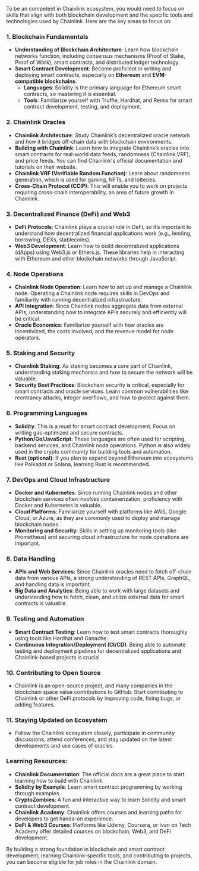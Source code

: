 To be an competent in Chainlink ecosystem, you would need to focus on skills that align with both blockchain development and the specific tools and technologies used by Chainlink. Here are the key areas to focus on:

### 1. **Blockchain Fundamentals**
   - **Understanding of Blockchain Architecture**: Learn how blockchain networks function, including consensus mechanisms (Proof of Stake, Proof of Work), smart contracts, and distributed ledger technology.
   - **Smart Contract Development**: Become proficient in writing and deploying smart contracts, especially on **Ethereum** and **EVM-compatible blockchains**.
     - **Languages**: Solidity is the primary language for Ethereum smart contracts, so mastering it is essential.
     - **Tools**: Familiarize yourself with Truffle, Hardhat, and Remix for smart contract development, testing, and deployment.

### 2. **Chainlink Oracles**
   - **Chainlink Architecture**: Study Chainlink’s decentralized oracle network and how it bridges off-chain data with blockchain environments.
   - **Building with Chainlink**: Learn how to integrate Chainlink’s oracles into smart contracts for real-world data feeds, randomness (Chainlink VRF), and price feeds. You can find Chainlink's official documentation and tutorials on their website.
   - **Chainlink VRF (Verifiable Random Function)**: Learn about randomness generation, which is used for gaming, NFTs, and lotteries.
   - **Cross-Chain Protocol (CCIP)**: This will enable you to work on projects requiring cross-chain interoperability, an area of future growth in Chainlink.

### 3. **Decentralized Finance (DeFi) and Web3**
   - **DeFi Protocols**: Chainlink plays a crucial role in DeFi, so it’s important to understand how decentralized financial applications work (e.g., lending, borrowing, DEXs, stablecoins).
   - **Web3 Development**: Learn how to build decentralized applications (dApps) using Web3.js or Ethers.js. These libraries help in interacting with Ethereum and other blockchain networks through JavaScript.

### 4. **Node Operations**
   - **Chainlink Node Operation**: Learn how to set up and manage a Chainlink node. Operating a Chainlink node requires skills in DevOps and familiarity with running decentralized infrastructure.
   - **API Integration**: Since Chainlink nodes aggregate data from external APIs, understanding how to integrate APIs securely and efficiently will be critical.
   - **Oracle Economics**: Familiarize yourself with how oracles are incentivized, the costs involved, and the revenue model for node operators.

### 5. **Staking and Security**
   - **Chainlink Staking**: As staking becomes a core part of Chainlink, understanding staking mechanics and how to secure the network will be valuable.
   - **Security Best Practices**: Blockchain security is critical, especially for smart contracts and oracle services. Learn common vulnerabilities like reentrancy attacks, integer overflows, and how to protect against them.

### 6. **Programming Languages**
   - **Solidity**: This is a must for smart contract development. Focus on writing gas-optimized and secure contracts.
   - **Python/Go/JavaScript**: These languages are often used for scripting, backend services, and Chainlink node operations. Python is also widely used in the crypto community for building tools and automation.
   - **Rust (optional)**: If you plan to expand beyond Ethereum into ecosystems like Polkadot or Solana, learning Rust is recommended.

### 7. **DevOps and Cloud Infrastructure**
   - **Docker and Kubernetes**: Since running Chainlink nodes and other blockchain services often involves containerization, proficiency with Docker and Kubernetes is valuable.
   - **Cloud Platforms**: Familiarize yourself with platforms like AWS, Google Cloud, or Azure, as they are commonly used to deploy and manage blockchain nodes.
   - **Monitoring and Security**: Skills in setting up monitoring tools (like Prometheus) and securing cloud infrastructure for node operations are important.

### 8. **Data Handling**
   - **APIs and Web Services**: Since Chainlink oracles need to fetch off-chain data from various APIs, a strong understanding of REST APIs, GraphQL, and handling data is important.
   - **Big Data and Analytics**: Being able to work with large datasets and understanding how to fetch, clean, and utilize external data for smart contracts is valuable.

### 9. **Testing and Automation**
   - **Smart Contract Testing**: Learn how to test smart contracts thoroughly using tools like Hardhat and Ganache.
   - **Continuous Integration/Deployment (CI/CD)**: Being able to automate testing and deployment pipelines for decentralized applications and Chainlink-based projects is crucial.

### 10. **Contributing to Open Source**
   - Chainlink is an open-source project, and many companies in the blockchain space value contributions to GitHub. Start contributing to Chainlink or other DeFi protocols by improving code, fixing bugs, or adding features.

### 11. **Staying Updated on Ecosystem**
   - Follow the Chainlink ecosystem closely, participate in community discussions, attend conferences, and stay updated on the latest developments and use cases of oracles.

### Learning Resources:
   - **Chainlink Documentation**: The official docs are a great place to start learning how to build with Chainlink.
   - **Solidity by Example**: Learn smart contract programming by working through examples.
   - **CryptoZombies**: A fun and interactive way to learn Solidity and smart contract development.
   - **Chainlink Academy**: Chainlink offers courses and learning paths for developers to get hands-on experience.
   - **DeFi & Web3 Courses**: Platforms like Udemy, Coursera, or Ivan on Tech Academy offer detailed courses on blockchain, Web3, and DeFi development.

By building a strong foundation in blockchain and smart contract development, learning Chainlink-specific tools, and contributing to projects, you can become eligible for job roles in the Chainlink domain.